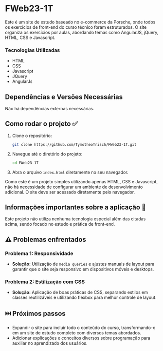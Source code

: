 # FWeb23-1T

Este é um site de estudo baseado no e-commerce da Porsche, onde todos os exercícios de front-end do curso técnico foram estruturados. O site organiza os exercícios por aulas, abordando temas como AngularJS, jQuery, HTML, CSS e Javascript.

### Tecnologias Utilizadas

- HTML
- CSS
- Javascript
- JQuery
- AngularJs

## Dependências e Versões Necessárias

Não há dependências externas necessárias.

## Como rodar o projeto ✅

1. Clone o repositório:
   ```bash
   git clone https://github.com/TymotheoTrisch/FWeb23-1T.git
   ```
2. Navegue até o diretório do projeto:
   ```bash
   cd FWeb23-1T
   ```
3. Abra o arquivo `index.html` diretamente no seu navegador.

Como este é um projeto simples utilizando apenas HTML, CSS e Javascript, não há necessidade de configurar um ambiente de desenvolvimento adicional. O site deve ser acessado diretamente pelo navegador.

## Informações importantes sobre a aplicação 📌

Este projeto não utiliza nenhuma tecnologia especial além das citadas acima, sendo focado no estudo e prática de front-end.

## ⚠️ Problemas enfrentados

### Problema 1: Responsividade
- **Solução:** Utilização de `media queries` e ajustes manuais de layout para garantir que o site seja responsivo em dispositivos móveis e desktops.

### Problema 2: Estilização com CSS
- **Solução:** Aplicação de boas práticas de CSS, separando estilos em classes reutilizáveis e utilizando flexbox para melhor controle de layout.

## ⏭️ Próximos passos

- Expandir o site para incluir todo o conteúdo do curso, transformando-o em um site de estudo completo com diversos temas abordados.
- Adicionar explicações e conceitos diversos sobre programação para auxiliar no aprendizado dos usuários.
